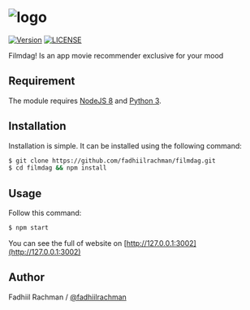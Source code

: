 # ![logo](https://i.imgur.com/02XoSxL.png)

 [![Version](https://img.shields.io/badge/beta-1.0.0-brightred.svg "Version")](https://github.com/fadhiilrachman/filmdag) [![LICENSE](https://img.shields.io/badge/license-BSD%203%20Clause-blue.svg "LICENSE")](https://github.com/fadhiilrachman/filmdag/blob/master/LICENSE) 

Filmdag! Is an app movie recommender exclusive for your mood

## Requirement

The module requires [NodeJS 8](https://nodejs.org/en/download/) and [Python 3](https://www.python.org/downloads/).

## Installation

Installation is simple. It can be installed using the following command:
```sh
$ git clone https://github.com/fadhiilrachman/filmdag.git
$ cd filmdag && npm install
```

## Usage

Follow this command:
```sh
$ npm start
```
You can see the full of website on [http://127.0.0.1:3002](http://127.0.0.1:3002)

## Author
Fadhiil Rachman / [@fadhiilrachman](https://www.instagram.com/fadhiilrachman)
